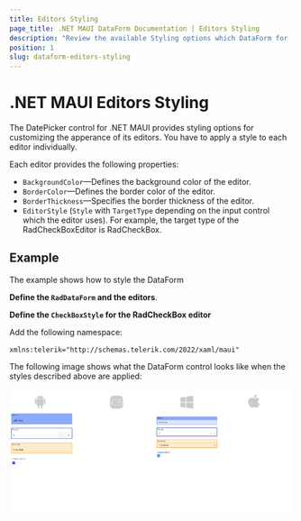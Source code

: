 ```yaml
---
title: Editors Styling
page_title: .NET MAUI DataForm Documentation | Editors Styling
description: "Review the available Styling options which DataForm for .NET MAUI control provides for its editors."
position: 1
slug: dataform-editors-styling
---
```


# .NET MAUI Editors Styling

The DatePicker control for .NET MAUI provides styling options for customizing the apperance of its editors. You have to apply a style to each editor individually.

Each editor provides the following properties:

* `BackgroundColor`&mdash;Defines the background color of the editor.
* `BorderColor`&mdash;Defines the border color of the editor.
* `BorderThickness`&mdash;Specifies the border thickness of the editor.
* `EditorStyle` (`Style` with `TargetType` depending on the input control which the editor uses). For example, the target type of the RadCheckBoxEditor is RadCheckBox.

## Example

The example shows how to style the DataForm 

**Define the `RadDataForm` and the editors**.

<snippet id='dataform-editors-styling' />

**Define the `CheckBoxStyle` for the RadCheckBox editor**

<snippet id='dataform-editors-stlying-checkbox-style' />

Add the following namespace:

 ```XAML
xmlns:telerik="http://schemas.telerik.com/2022/xaml/maui"
 ```

The following image shows what the DataForm control looks like when the styles described above are applied:

![.NET MAUI DataForm Editor Styling](../images/dataform-editor-styling.png)